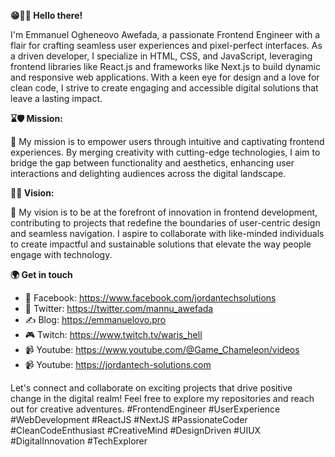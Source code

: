 **😁🧬👋 Hello there!**

I'm Emmanuel Ogheneovo Awefada, a passionate Frontend Engineer with a flair for crafting seamless user experiences and pixel-perfect interfaces. As a driven developer, I specialize in HTML, CSS, and JavaScript, leveraging frontend libraries like React.js and frameworks like Next.js to build dynamic and responsive web applications. With a keen eye for design and a love for clean code, I strive to create engaging and accessible digital solutions that leave a lasting impact.

**⌛🛡 Mission:**

🎯 My mission is to empower users through intuitive and captivating frontend experiences. By merging creativity with cutting-edge technologies, I aim to bridge the gap between functionality and aesthetics, enhancing user interactions and delighting audiences across the digital landscape.

**📎🌱 Vision:**

🌟 My vision is to be at the forefront of innovation in frontend development, contributing to projects that redefine the boundaries of user-centric design and seamless navigation. I aspire to collaborate with like-minded individuals to create impactful and sustainable solutions that elevate the way people engage with technology.

**🌍 Get in touch**
- 🔗 Facebook: https://www.facebook.com/jordantechsolutions
- 🔗 Twitter: https://twitter.com/mannu_awefada
- ✍ Blog: https://emmanuelovo.pro
- 🎮 Twitch: https://www.twitch.tv/waris_hell
- 📹 Youtube: https://www.youtube.com/@Game_Chameleon/videos
- 📹 Youtube: https://jordantech-solutions.com

Let's connect and collaborate on exciting projects that drive positive change in the digital realm! Feel free to explore my repositories and reach out for creative adventures. #FrontendEngineer #UserExperience #WebDevelopment #ReactJS #NextJS #PassionateCoder #CleanCodeEnthusiast #CreativeMind #DesignDriven #UIUX #DigitalInnovation #TechExplorer
